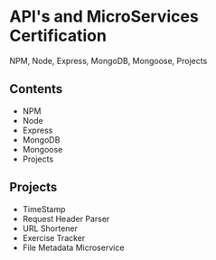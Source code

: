 # API's and MicroServices Certification
NPM, Node, Express, MongoDB, Mongoose, Projects

## Contents

* NPM
* Node
* Express
* MongoDB
* Mongoose
* Projects

## Projects

* TimeStamp
* Request Header Parser
* URL Shortener
* Exercise Tracker
* File Metadata Microservice



